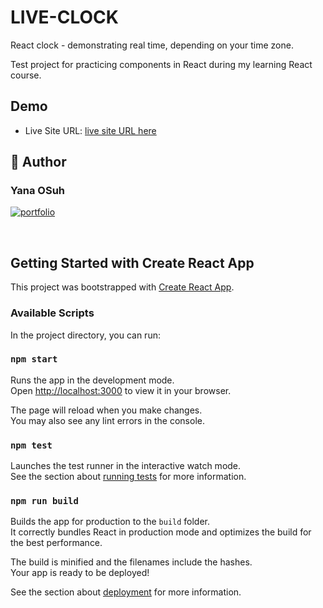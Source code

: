 # LIVE-CLOCK

React clock - demonstrating real time, depending on your time zone.

Test project for practicing components in React during my learning React course.
## Demo

- Live Site URL: [live site URL here](https://yanaos-live-clock.netlify.app/)

## 🔗 Author
### Yana OSuh 
[![portfolio](https://img.shields.io/badge/my_portfolio-000?style=for-the-badge&logo=ko-fi&logoColor=white)](https://yanaos-portfolio.glitch.me/)


<br>

## Getting Started with Create React App

This project was bootstrapped with [Create React App](https://github.com/facebook/create-react-app).

### Available Scripts

In the project directory, you can run:

### `npm start`

Runs the app in the development mode.\
Open [http://localhost:3000](http://localhost:3000) to view it in your browser.

The page will reload when you make changes.\
You may also see any lint errors in the console.

### `npm test`

Launches the test runner in the interactive watch mode.\
See the section about [running tests](https://facebook.github.io/create-react-app/docs/running-tests) for more information.

### `npm run build`

Builds the app for production to the `build` folder.\
It correctly bundles React in production mode and optimizes the build for the best performance.

The build is minified and the filenames include the hashes.\
Your app is ready to be deployed!

See the section about [deployment](https://facebook.github.io/create-react-app/docs/deployment) for more information.

